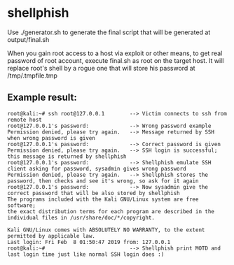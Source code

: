 # shellphish

Use ./generator.sh to generate the final script that will be generated at output/final.sh

When you gain root access to a host via exploit or other means, to get real password of root account, execute final.sh as root on the target host.
It will replace root's shell by a rogue one that will store his password at /tmp/.tmpfile.tmp

## Example result:

```
root@kali:~# ssh root@127.0.0.1        --> Victim connects to ssh from remote host
root@127.0.0.1's password:             --> Wrong password example
Permission denied, please try again.   --> Message returned by SSH when wrong password is given
root@127.0.0.1's password:             --> Correct password is given
Permission denied, please try again.   --> SSH login is successful; this message is returned by shellphish
root@127.0.0.1's password:             --> Shellphish emulate SSH client asking for password, sysadmin gives wrong password
Permission denied, please try again.   --> Shellphish stores the password, then checks and see it's wrong, so ask for it again
root@127.0.0.1's password:             --> Now sysadmin give the correct password that will be also stored by shellphish
The programs included with the Kali GNU/Linux system are free software;
the exact distribution terms for each program are described in the
individual files in /usr/share/doc/*/copyright.

Kali GNU/Linux comes with ABSOLUTELY NO WARRANTY, to the extent
permitted by applicable law.
Last login: Fri Feb  8 01:50:47 2019 from: 127.0.0.1        
root@kali:~#                           --> Shellphish print MOTD and last login time just like normal SSH login does :)
```
